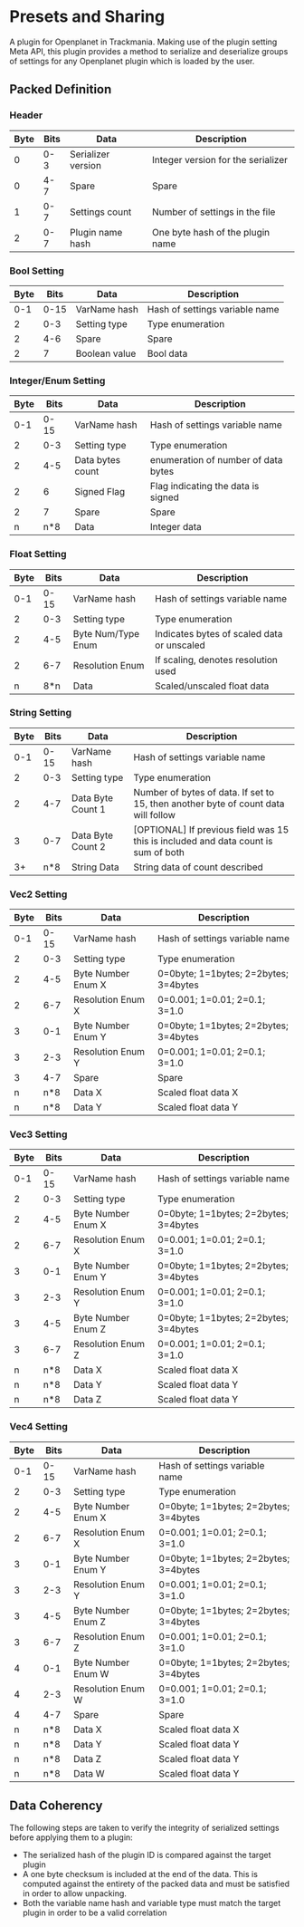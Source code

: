 # Presets and Sharing

A plugin for Openplanet in Trackmania. Making use of the plugin setting Meta API, this plugin provides a method to serialize and deserialize groups of settings for any Openplanet plugin which is loaded by the user.

## Packed Definition

### Header

| Byte | Bits | Data               | Description                        |
|------|------|--------------------|------------------------------------|
|    0 |  0-3 | Serializer version | Integer version for the serializer |
|    0 |  4-7 | Spare              | Spare                              |
|    1 |  0-7 | Settings count     | Number of settings in the file     |
|    2 |  0-7 | Plugin name hash   | One byte hash of the plugin name   |

### Bool Setting

| Byte | Bits | Data               | Description                        |
|------|------|--------------------|------------------------------------|
|  0-1 | 0-15 | VarName hash       | Hash of settings variable name     |
|    2 |  0-3 | Setting type       | Type enumeration                   |
|    2 |  4-6 | Spare              | Spare                              |
|    2 |    7 | Boolean value      | Bool data                          |

### Integer/Enum Setting

| Byte | Bits | Data               | Description                        |
|------|------|--------------------|------------------------------------|
|  0-1 | 0-15 | VarName hash       | Hash of settings variable name     |
|    2 |  0-3 | Setting type       | Type enumeration                   |
|    2 |  4-5 | Data bytes count   | enumeration of number of data bytes|
|    2 |    6 | Signed Flag        | Flag indicating the data is signed |
|    2 |    7 | Spare              | Spare                              |
|    n |  n*8 | Data               | Integer data                       |

### Float Setting

| Byte | Bits | Data               | Description                                |
|------|------|--------------------|--------------------------------------------|
|  0-1 | 0-15 | VarName hash       | Hash of settings variable name             |
|    2 |  0-3 | Setting type       | Type enumeration                           |
|    2 |  4-5 | Byte Num/Type Enum | Indicates bytes of scaled data or unscaled |
|    2 |  6-7 | Resolution Enum    | If scaling, denotes resolution used        |
|    n |  8*n | Data               | Scaled/unscaled float data                 |

### String Setting

| Byte | Bits | Data               | Description                                                                        |
|------|------|--------------------|------------------------------------------------------------------------------------|
|  0-1 | 0-15 | VarName hash       | Hash of settings variable name                                                     |
|    2 |  0-3 | Setting type       | Type enumeration                                                                   |
|    2 |  4-7 | Data Byte Count 1  | Number of bytes of data. If set to 15, then another byte of count data will follow |
|    3 |  0-7 | Data Byte Count 2  | [OPTIONAL] If previous field was 15 this is included and data count is sum of both |
|   3+ |  n*8 | String Data        | String data of count described                                                     |

### Vec2 Setting

| Byte | Bits | Data               | Description                           |
|------|------|--------------------|---------------------------------------|
|  0-1 | 0-15 | VarName hash       | Hash of settings variable name        |
|    2 |  0-3 | Setting type       | Type enumeration                      |
|    2 |  4-5 | Byte Number Enum X | 0=0byte; 1=1bytes; 2=2bytes; 3=4bytes |
|    2 |  6-7 | Resolution Enum X  | 0=0.001; 1=0.01; 2=0.1; 3=1.0         |
|    3 |  0-1 | Byte Number Enum Y | 0=0byte; 1=1bytes; 2=2bytes; 3=4bytes |
|    3 |  2-3 | Resolution Enum Y  | 0=0.001; 1=0.01; 2=0.1; 3=1.0         |
|    3 |  4-7 | Spare              | Spare                                 |
|    n |  n*8 | Data X             | Scaled float data X                   |
|    n |  n*8 | Data Y             | Scaled float data Y                   |

### Vec3 Setting

| Byte | Bits | Data               | Description                           |
|------|------|--------------------|---------------------------------------|
|  0-1 | 0-15 | VarName hash       | Hash of settings variable name        |
|    2 |  0-3 | Setting type       | Type enumeration                      |
|    2 |  4-5 | Byte Number Enum X | 0=0byte; 1=1bytes; 2=2bytes; 3=4bytes |
|    2 |  6-7 | Resolution Enum X  | 0=0.001; 1=0.01; 2=0.1; 3=1.0         |
|    3 |  0-1 | Byte Number Enum Y | 0=0byte; 1=1bytes; 2=2bytes; 3=4bytes |
|    3 |  2-3 | Resolution Enum Y  | 0=0.001; 1=0.01; 2=0.1; 3=1.0         |
|    3 |  4-5 | Byte Number Enum Z | 0=0byte; 1=1bytes; 2=2bytes; 3=4bytes |
|    3 |  6-7 | Resolution Enum Z  | 0=0.001; 1=0.01; 2=0.1; 3=1.0         |
|    n |  n*8 | Data X             | Scaled float data X                   |
|    n |  n*8 | Data Y             | Scaled float data Y                   |
|    n |  n*8 | Data Z             | Scaled float data Y                   |

### Vec4 Setting

| Byte | Bits | Data               | Description                           |
|------|------|--------------------|---------------------------------------|
|  0-1 | 0-15 | VarName hash       | Hash of settings variable name        |
|    2 |  0-3 | Setting type       | Type enumeration                      |
|    2 |  4-5 | Byte Number Enum X | 0=0byte; 1=1bytes; 2=2bytes; 3=4bytes |
|    2 |  6-7 | Resolution Enum X  | 0=0.001; 1=0.01; 2=0.1; 3=1.0         |
|    3 |  0-1 | Byte Number Enum Y | 0=0byte; 1=1bytes; 2=2bytes; 3=4bytes |
|    3 |  2-3 | Resolution Enum Y  | 0=0.001; 1=0.01; 2=0.1; 3=1.0         |
|    3 |  4-5 | Byte Number Enum Z | 0=0byte; 1=1bytes; 2=2bytes; 3=4bytes |
|    3 |  6-7 | Resolution Enum Z  | 0=0.001; 1=0.01; 2=0.1; 3=1.0         |
|    4 |  0-1 | Byte Number Enum W | 0=0byte; 1=1bytes; 2=2bytes; 3=4bytes |
|    4 |  2-3 | Resolution Enum W  | 0=0.001; 1=0.01; 2=0.1; 3=1.0         |
|    4 |  4-7 | Spare              | Spare                                 |
|    n |  n*8 | Data X             | Scaled float data X                   |
|    n |  n*8 | Data Y             | Scaled float data Y                   |
|    n |  n*8 | Data Z             | Scaled float data Y                   |
|    n |  n*8 | Data W             | Scaled float data Y                   |

## Data Coherency

The following steps are taken to verify the integrity of serialized settings before applying them to a plugin:

* The serialized hash of the plugin ID is compared against the target plugin
* A one byte checksum is included at the end of the data. This is computed against the entirety of the packed data and must be satisfied in order to allow unpacking.
* Both the variable name hash and variable type must match the target plugin in order to be a valid correlation

